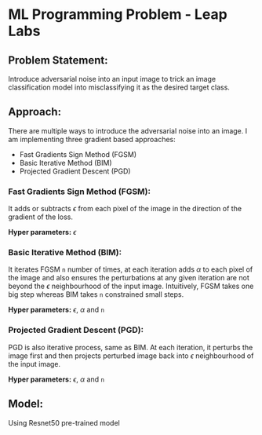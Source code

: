 # ML Programming Problem - Leap Labs

## Problem Statement:

Introduce adversarial noise into an input image to trick an image classification model into misclassifying it as the desired target class.

## Approach:

There are multiple ways to introduce the adversarial noise into an image. I am implementing three gradient based approaches:

- Fast Gradients Sign Method (FGSM)
- Basic Iterative Method (BIM)
- Projected Gradient Descent (PGD)

### Fast Gradients Sign Method (FGSM):

It adds or subtracts $\epsilon$ from each pixel of the image in the direction of the gradient of the loss.

**Hyper parameters:** $\epsilon$

### Basic Iterative Method (BIM):

It iterates FGSM `n` number of times, at each iteration adds $\alpha$ to each pixel of the image and also ensures the perturbations at any given iteration are not beyond the $\epsilon$ neighbourhood of the input image. Intuitively, FGSM takes one big step whereas BIM takes `n` constrained small steps.

**Hyper parameters:** $\epsilon$, $\alpha$ and `n`

### Projected Gradient Descent (PGD):

PGD is also iterative process, same as BIM. At each iteration, it perturbs the image first and then projects perturbed image back into $\epsilon$ neighbourhood of the input image.

**Hyper parameters:** $\epsilon$, $\alpha$ and `n`

## Model:

Using Resnet50 pre-trained model


